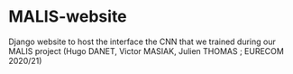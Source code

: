 # MALIS-website
Django website to host the interface the CNN that we trained during our MALIS project (Hugo DANET, Victor MASIAK, Julien THOMAS ; EURECOM 2020/21)
